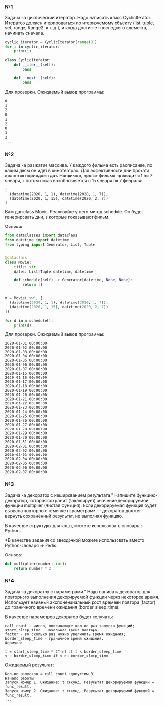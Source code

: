### №1 
Задача на циклический итератор.
Надо написать класс CyclicIterator.
Итератор должен итерироваться по итерируемому объекту (list, tuple, set, range, Range2, и т. д.), и когда достигнет последнего элемента, начинать сначала.

```python
cyclic_iterator = CyclicIterator(range(3))
for i in cyclic_iterator:
    print(i)
```

```python
class CyclicIterator:
    def __iter__(self):
        pass

    def __next__(self):
        pass
```
Для проверки. Ожидаемый вывод программы:

```sh
0
1
2
0
1
2
0
1
2
....
```

### №2

Задача на разжатие массива.
У каждого фильма есть расписание, по каким дням он идёт в кинотеатрах. Для эффективности дни проката хранятся периодами дат. Например, прокат фильма проходит с 1 по 7 января, а потом показ возобновляется с 15 января по 7 февраля:

```
[
  (datetime(2020, 1, 1), datetime(2020, 1, 7)),
  (datetime(2020, 1, 15), datetime(2020, 2, 7))
]
```

Вам дан class Movie. Реализуйте у него метод schedule. Он будет генерировать дни, в которые показывают фильм.

Основа:

```python
from dataclasses import dataclass
from datetime import datetime
from typing import Generator, List, Tuple


@dataclass
class Movie:
    title: str
    dates: List[Tuple[datetime, datetime]]

    def schedule(self) -> Generator[datetime, None, None]:
        return []


m = Movie('sw', [
  (datetime(2020, 1, 1), datetime(2020, 1, 7)),
  (datetime(2020, 1, 15), datetime(2020, 2, 7))
])

for d in m.schedule():
    print(d)
```

Для проверки. Ожидаемый вывод программы:

```
2020-01-01 00:00:00
2020-01-02 00:00:00
2020-01-03 00:00:00
2020-01-04 00:00:00
2020-01-05 00:00:00
2020-01-06 00:00:00
2020-01-07 00:00:00
2020-01-15 00:00:00
2020-01-16 00:00:00
2020-01-17 00:00:00
2020-01-18 00:00:00
2020-01-19 00:00:00
2020-01-20 00:00:00
2020-01-21 00:00:00
2020-01-22 00:00:00
2020-01-23 00:00:00
2020-01-24 00:00:00
2020-01-25 00:00:00
2020-01-26 00:00:00
2020-01-27 00:00:00
2020-01-28 00:00:00
2020-01-29 00:00:00
2020-01-30 00:00:00
2020-01-31 00:00:00
2020-02-01 00:00:00
2020-02-02 00:00:00
2020-02-03 00:00:00
2020-02-04 00:00:00
2020-02-05 00:00:00
2020-02-06 00:00:00
2020-02-07 00:00:00
```

### №3 
Задача на декоратор с кешированием результата."
Напишите функцию-декоратор, которая сохранит (закэширует) значение декорируемой функции multiplier (Чистая функция). Если декорируемая функция будет вызвана повторно с теми же параметрами — декоратор должен вернуть сохранённый результат, не выполняя функцию.

В качестве структуры для кэша, можете использовать словарь в Python.

*В качестве задания со звездочкой можете использовать вместо Python-словаря => Redis.

Основа:
```python
def multiplier(number: int):
    return number * 2
```

### №4
Задача на декоратор с параметрами."
Надо написать декоратор для повторного выполнения декорируемой функции через некоторое время. Использует наивный экспоненциальный рост времени повтора (factor) до граничного времени ожидания (border_sleep_time).

В качестве параметров декоратор будет получать:
```
call_count - число, описывающее кол-во раз запуска функций;
start_sleep_time - начальное время повтора;
factor - во сколько раз нужно увеличить время ожидания;
border_sleep_time - граничное время ожидания.
Формула:
```
```
t = start_sleep_time * 2^(n) if t < border_sleep_time 
t = border_sleep_time if t >= border_sleep_time
```

Ожидаемый результат:
```
Кол-во запусков = call_count (допустим 3)
Начало работы
Запуск номер 1. Ожидание: t секунд. Результат декорируемой функций = func_result.
Запуск номер 2. Ожидание: t секунд. Результат декорируемой функций = func_result.
...
```

